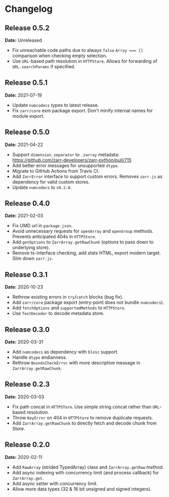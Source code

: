 # Changelog

## Release 0.5.2
**Date:** Unreleased

* Fix unreachable code paths due to always `false` `Array === []` comparison when checking empty selection.
* Use `URL`-based path resolution in `HTTPStore`. Allows for forwarding of `URL.searchParams` if specified.

## Release 0.5.1
**Date:** 2021-07-19

* Update `numcodecs` types to latest release.
* Fix `zarr/core` esm package export. Don't minify internal names for module export.

## Release 0.5.0
**Date:** 2021-04-22

* Support `dimension_separator` to `.zarray` metadata: https://github.com/zarr-developers/zarr-python/pull/715
* Add better error messages for unsupported `dtype`.
* Migrate to GitHub Actions from Travis CI.
* Add `ZarrError` interface to support custom errors. Removes `zarr.js` as dependency for valid custom stores.
* Update `numcodecs` to `v0.2.0`.

## Release 0.4.0
**Date:** 2021-02-03

* Fix UMD url in `package.json`.
* Avoid unnecessary requests for `openArray` and `openGroup` methods. Prevents anticipated 404s in `HTTPStore`.
* Add `getOptions` to `ZarrArray.getRawChunk` (options to pass down to underlying store).
* Remove ts-interface checking, add stats HTML, export modern target. Slim down `zarr.js`.

## Release 0.3.1
**Date:** 2020-10-23

* Rethrow existing errors in `try`/`catch` blocks (bug fix).
* Add `zarr/core` package export (entry-point does not bundle `numcodecs`).
* Add `fetchOptions` and `supportedMethods` to `HTTPStore`.
* Use `TextDecoder` to decode metadata store.

## Release 0.3.0
**Date:** 2020-03-31

* Add `numcodecs` as dependency with `blosc` support.
* Handle `dtype` endianness.
* Rethrow `BoundsCheckError` with more descriptive message in `ZarrArray.getRawChunk`.

## Release 0.2.3
**Date:** 2020-03-03

* Fix path concat in `HTTPSTore`. Use simple string concat rather than `URL`-based resolution.
* Throw `KeyError` on 404 in `HTTPStore` to remove duplicate requests.
* Add `ZarrArray.getRawChunk` to directly fetch and decode chunk from Store.

## Release 0.2.0
**Date:** 2020-02-11

* Add `RawArray` (strided TypedArray) class and `ZarrArray.getRaw` method.
* Add async indexing with concurrency limit (and process callback) for `ZarrArray.get`.
* Add async setter with concurrency limit.
* Allow more data types (32 & 16 bit unsigned and signed integers).
